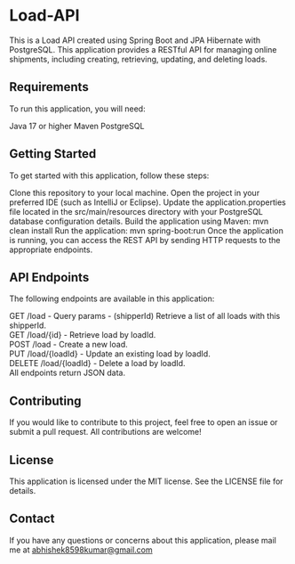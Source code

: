 # Load-API
This is a Load API created using Spring Boot and JPA Hibernate with PostgreSQL. This application provides a RESTful API for managing online shipments, including creating, retrieving, updating, and deleting loads.

## Requirements
To run this application, you will need:

Java 17 or higher
Maven
PostgreSQL
## Getting Started
To get started with this application, follow these steps:

Clone this repository to your local machine.
Open the project in your preferred IDE (such as IntelliJ or Eclipse).
Update the application.properties file located in the src/main/resources directory with your PostgreSQL database configuration details.
Build the application using Maven: mvn clean install
Run the application: mvn spring-boot:run
Once the application is running, you can access the REST API by sending HTTP requests to the appropriate endpoints.

## API Endpoints
The following endpoints are available in this application:

GET /load - Query params - (shipperId) Retrieve a list of all loads with this shipperId. <br>
GET /load/{id} - Retrieve load by loadId. <br>
POST /load - Create a new load. <br>
PUT /load/{loadId} - Update an existing load by loadId. <br>
DELETE /load/{loadId} - Delete a load by loadId. <br>
All endpoints return JSON data. 

## Contributing
If you would like to contribute to this project, feel free to open an issue or submit a pull request. All contributions are welcome!

## License
This application is licensed under the MIT license. See the LICENSE file for details.

## Contact
If you have any questions or concerns about this application, please mail me at abhishek8598kumar@gmail.com

